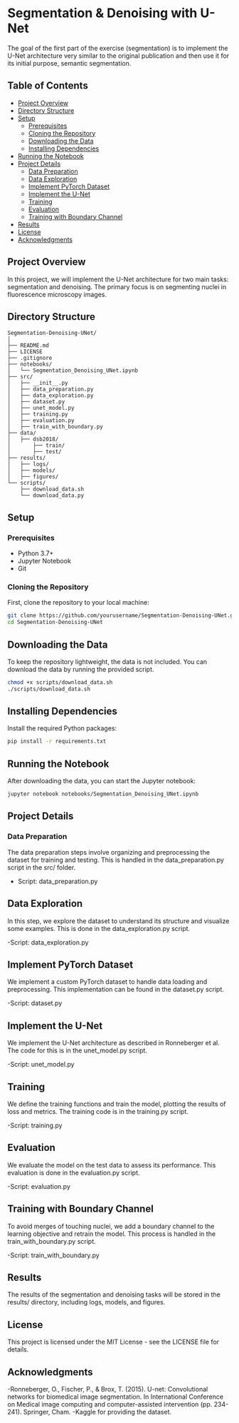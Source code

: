 # Segmentation & Denoising with U-Net

The goal of the first part of the exercise (segmentation) is to implement the U-Net architecture very similar to the original publication and then use it for its initial purpose, semantic segmentation.

## Table of Contents

- [Project Overview](#project-overview)
- [Directory Structure](#directory-structure)
- [Setup](#setup)
  - [Prerequisites](#prerequisites)
  - [Cloning the Repository](#cloning-the-repository)
  - [Downloading the Data](#downloading-the-data)
  - [Installing Dependencies](#installing-dependencies)
- [Running the Notebook](#running-the-notebook)
- [Project Details](#project-details)
  - [Data Preparation](#data-preparation)
  - [Data Exploration](#data-exploration)
  - [Implement PyTorch Dataset](#implement-pytorch-dataset)
  - [Implement the U-Net](#implement-the-u-net)
  - [Training](#training)
  - [Evaluation](#evaluation)
  - [Training with Boundary Channel](#training-with-boundary-channel)
- [Results](#results)
- [License](#license)
- [Acknowledgments](#acknowledgments)

## Project Overview

In this project, we will implement the U-Net architecture for two main tasks: segmentation and denoising. The primary focus is on segmenting nuclei in fluorescence microscopy images.

## Directory Structure

```plaintext
Segmentation-Denoising-UNet/
│
├── README.md
├── LICENSE
├── .gitignore
├── notebooks/
│   └── Segmentation_Denoising_UNet.ipynb
├── src/
│   ├── __init__.py
│   ├── data_preparation.py
│   ├── data_exploration.py
│   ├── dataset.py
│   ├── unet_model.py
│   ├── training.py
│   ├── evaluation.py
│   ├── train_with_boundary.py
├── data/
│   ├── dsb2018/
│       ├── train/
│       ├── test/
├── results/
│   ├── logs/
│   ├── models/
│   ├── figures/
└── scripts/
    ├── download_data.sh
    └── download_data.py
```
## Setup

### Prerequisites

- Python 3.7+
- Jupyter Notebook
- Git

### Cloning the Repository

First, clone the repository to your local machine:

```sh
git clone https://github.com/yourusername/Segmentation-Denoising-UNet.git
cd Segmentation-Denoising-UNet
```
## Downloading the Data

To keep the repository lightweight, the data is not included. You can download the data by running the provided script.

```sh
chmod +x scripts/download_data.sh
./scripts/download_data.sh

```

## Installing Dependencies

Install the required Python packages:

```sh
pip install -r requirements.txt
```

## Running the Notebook
After downloading the data, you can start the Jupyter notebook:



```sh
jupyter notebook notebooks/Segmentation_Denoising_UNet.ipynb
```

## Project Details

### Data Preparation
The data preparation steps involve organizing and preprocessing the dataset for training and testing. This is handled in the data_preparation.py script in the src/ folder.

- Script: data_preparation.py

## Data Exploration
In this step, we explore the dataset to understand its structure and visualize some examples. This is done in the data_exploration.py script.

-Script: data_exploration.py

## Implement PyTorch Dataset
We implement a custom PyTorch dataset to handle data loading and preprocessing. This implementation can be found in the dataset.py script.

-Script: dataset.py

## Implement the U-Net
We implement the U-Net architecture as described in Ronneberger et al. The code for this is in the unet_model.py script.

-Script: unet_model.py

## Training
We define the training functions and train the model, plotting the results of loss and metrics. The training code is in the training.py script.

-Script: training.py

## Evaluation
We evaluate the model on the test data to assess its performance. This evaluation is done in the evaluation.py script.

-Script: evaluation.py

## Training with Boundary Channel
To avoid merges of touching nuclei, we add a boundary channel to the learning objective and retrain the model. This process is handled in the train_with_boundary.py script.

-Script: train_with_boundary.py

## Results
The results of the segmentation and denoising tasks will be stored in the results/ directory, including logs, models, and figures.

## License
This project is licensed under the MIT License - see the LICENSE file for details.

## Acknowledgments
-Ronneberger, O., Fischer, P., & Brox, T. (2015). U-net: Convolutional networks for biomedical image segmentation. In International Conference on Medical image computing and computer-assisted intervention (pp. 234-241). Springer, Cham.
-Kaggle for providing the dataset.
